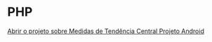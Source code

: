 # PHP
 <a href= "https://lnkamaki.github.io/PHP/projects/mamemo.html">Abrir o projeto sobre Medidas de Tendência Central </a> 
 <a href= "https://lnkamaki.github.io/PHP/projects/android.html">Projeto Android</a> 
